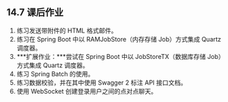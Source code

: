 ## 14.7 课后作业

1. 练习发送带附件的 HTML 格式邮件。
2. 练习在 Spring Boot 中以 RAMJobStore（内存存储 Job）方式集成 Quartz 调度器。
3. ***扩展作业：***尝试在 Spring Boot 中以 JobStoreTX（数据库存储 Job）方式集成 Quartz 调度器。
4. 练习 Spring Batch 的使用。
5. 练习数据校验，并在其中使用 Swagger 2 标注 API 接口文档。
6. 使用 WebSocket 创建登录用户之间的点对点聊天。
